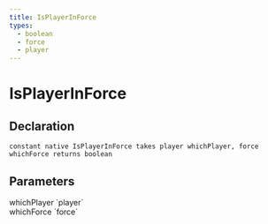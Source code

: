 ```yaml
---
title: IsPlayerInForce
types:
  - boolean
  - force
  - player
---
```


# IsPlayerInForce

## Declaration

```
constant native IsPlayerInForce takes player whichPlayer, force whichForce returns boolean
```

## Parameters
<dl>
  <dt>whichPlayer `player`</dt>
  <dd></dd>

  <dt>whichForce `force`</dt>
  <dd></dd>
</dl>